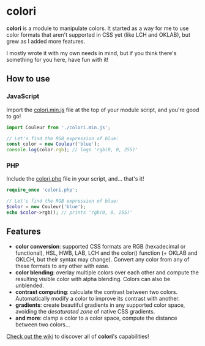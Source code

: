 # colori

**colori** is a module to manipulate colors. It started as a way for me to use color formats that aren't supported in CSS yet (like LCH and OKLAB), but grew as I added more features.

I mostly wrote it with my own needs in mind, but if you think there's something for you here, have fun with it!

## How to use

### JavaScript

Import the [colori.min.js](https://github.com/Remiscan/colori/releases/latest/download/colori.min.js) file at the top of your module script, and you're good to go!

```javascript
import Couleur from './colori.min.js';

// Let's find the RGB expression of blue:
const color = new Couleur('blue');
console.log(color.rgb); // logs 'rgb(0, 0, 255)'
```

### PHP

Include the [colori.php](https://github.com/Remiscan/colori/releases/latest/download/colori.php) file in your script, and... that's it!

```php
require_once 'colori.php';

// Let's find the RGB expression of blue:
$color = new Couleur('blue');
echo $color->rgb(); // prints 'rgb(0, 0, 255)'
```

## Features

- **color conversion**: supported CSS formats are RGB (hexadecimal or functional), HSL, HWB, LAB, LCH and the color() function (+ OKLAB and OKLCH, but their syntax may change). Convert any color from any of these formats to any other with ease.
- **color blending**: overlay multiple colors over each other and compute the resulting visible color with alpha blending. Colors can also be *un*blended.
- **contrast computing**: calculate the contrast between two colors. Automatically modify a color to improve its contrast with another.
- **gradients**: create beautiful gradients in any supported color space, avoiding the *desaturated zone* of native CSS gradients.
- **and more**: clamp a color to a color space, compute the distance between two colors...

[Check out the wiki](https://github.com/Remiscan/colori/wiki) to discover all of **colori**'s capabilities!